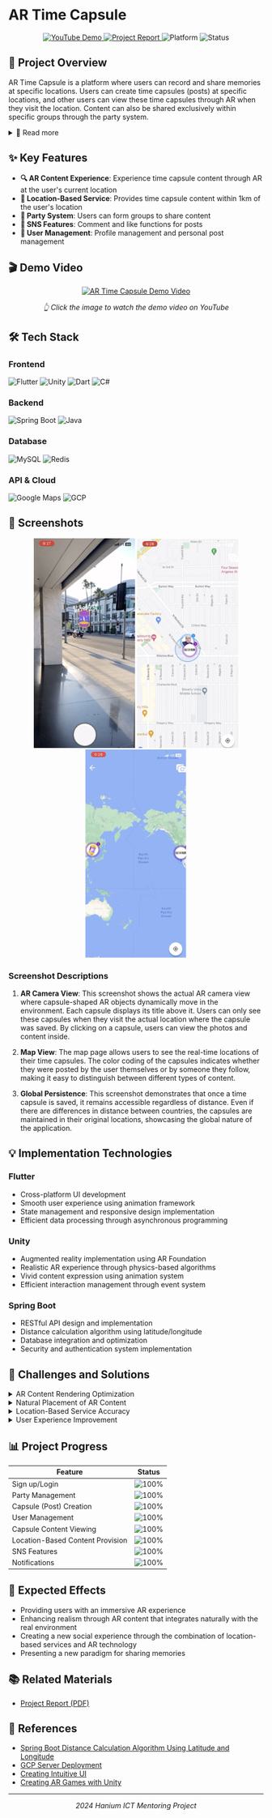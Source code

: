 # AR Time Capsule

<p align="center">
  <a href="https://youtu.be/Gk_ktK9_KuM">
    <img src="https://img.shields.io/badge/YouTube-Demo-FF0000?style=for-the-badge&logo=youtube&logoColor=white" alt="YouTube Demo"/>
  </a>
  <a href="https://drive.google.com/file/d/1CiEBe6EB2KbiSJpjvmAJW6P-tWShGiX2/view?usp=sharing">
    <img src="https://img.shields.io/badge/Project-Report-blue?style=for-the-badge&logo=google-drive&logoColor=white" alt="Project Report"/>
  </a>
  <img src="https://img.shields.io/badge/Platform-iOS%20%7C%20Android-brightgreen?style=for-the-badge" alt="Platform"/>
  <img src="https://img.shields.io/badge/Status-Completed-success?style=for-the-badge" alt="Status"/>
</p>

## 📱 Project Overview

AR Time Capsule is a platform where users can record and share memories at specific locations. Users can create time capsules (posts) at specific locations, and other users can view these time capsules through AR when they visit the location. Content can also be shared exclusively within specific groups through the party system.

<details>
<summary>📖 Read more</summary>
<br>
Modern people live reminiscing about the past. In today's society, where it's common to post memorable photos and writings on individual SNS platforms, we've created a new concept of SNS that focuses on vivid experiences and places that hold special memories for people.

AR Time Capsule allows users to vividly experience past memories through AR technology, which is difficult to feel through simple photos or videos. By providing AR content tailored to the user's current location, it enhances immersion and facilitates experience sharing and communication between users.
</details>

## ✨ Key Features

- **🔍 AR Content Experience**: Experience time capsule content through AR at the user's current location
- **📍 Location-Based Service**: Provides time capsule content within 1km of the user's location
- **👥 Party System**: Users can form groups to share content
- **💬 SNS Features**: Comment and like functions for posts
- **👤 User Management**: Profile management and personal post management

## 🎬 Demo Video

<p align="center">
  <a href="https://youtu.be/Gk_ktK9_KuM">
    <img src="https://img.youtube.com/vi/Gk_ktK9_KuM/0.jpg" alt="AR Time Capsule Demo Video" width="600"/>
  </a>
</p>

<p align="center">
  <i>👆 Click the image to watch the demo video on YouTube</i>
</p>

## 🛠️ Tech Stack

### Frontend
![Flutter](https://img.shields.io/badge/Flutter-02569B?style=for-the-badge&logo=flutter&logoColor=white)
![Unity](https://img.shields.io/badge/Unity-000000?style=for-the-badge&logo=unity&logoColor=white)
![Dart](https://img.shields.io/badge/Dart-0175C2?style=for-the-badge&logo=dart&logoColor=white)
![C#](https://img.shields.io/badge/C%23-239120?style=for-the-badge&logo=c-sharp&logoColor=white)

### Backend
![Spring Boot](https://img.shields.io/badge/Spring_Boot-6DB33F?style=for-the-badge&logo=spring-boot&logoColor=white)
![Java](https://img.shields.io/badge/Java-ED8B00?style=for-the-badge&logo=java&logoColor=white)

### Database
![MySQL](https://img.shields.io/badge/MySQL-4479A1?style=for-the-badge&logo=mysql&logoColor=white)
![Redis](https://img.shields.io/badge/Redis-DC382D?style=for-the-badge&logo=redis&logoColor=white)

### API & Cloud
![Google Maps](https://img.shields.io/badge/Google_Maps-4285F4?style=for-the-badge&logo=google-maps&logoColor=white)
![GCP](https://img.shields.io/badge/Google_Cloud-4285F4?style=for-the-badge&logo=google-cloud&logoColor=white)

## 📱 Screenshots

<p align="center">
  <img src="./assets/images/screenshot1.png" width="200" />
  <img src="./assets/images/screenshot2.png" width="200" /> 
  <img src="./assets/images/screenshot3.png" width="200" />
</p>

### Screenshot Descriptions

1. **AR Camera View**: This screenshot shows the actual AR camera view where capsule-shaped AR objects dynamically move in the environment. Each capsule displays its title above it. Users can only see these capsules when they visit the actual location where the capsule was saved. By clicking on a capsule, users can view the photos and content inside.

2. **Map View**: The map page allows users to see the real-time locations of their time capsules. The color coding of the capsules indicates whether they were posted by the user themselves or by someone they follow, making it easy to distinguish between different types of content.

3. **Global Persistence**: This screenshot demonstrates that once a time capsule is saved, it remains accessible regardless of distance. Even if there are differences in distance between countries, the capsules are maintained in their original locations, showcasing the global nature of the application.

## 💡 Implementation Technologies

### Flutter
- Cross-platform UI development
- Smooth user experience using animation framework
- State management and responsive design implementation
- Efficient data processing through asynchronous programming

### Unity
- Augmented reality implementation using AR Foundation
- Realistic AR experience through physics-based algorithms
- Vivid content expression using animation system
- Efficient interaction management through event system

### Spring Boot
- RESTful API design and implementation
- Distance calculation algorithm using latitude/longitude
- Database integration and optimization
- Security and authentication system implementation

## 🚀 Challenges and Solutions

<details>
<summary>AR Content Rendering Optimization</summary>
<br>
We conducted continuous testing and improvement to maintain a balance between AR content quality and performance, considering various device environments. In particular, we applied rendering optimization techniques to provide a smooth experience even on low-spec devices.
</details>

<details>
<summary>Natural Placement of AR Content</summary>
<br>
We implemented natural placement of AR content through user pose estimation, surrounding environment recognition, real-time feedback, and correction. This allows users to experience AR that blends naturally with the real world.
</details>

<details>
<summary>Location-Based Service Accuracy</summary>
<br>
We provided accurate location information using Google Maps API and device GPS, and optimized the algorithm for searching time capsules within 1km. This allows users to accurately find time capsules around their location.
</details>

<details>
<summary>User Experience Improvement</summary>
<br>
We continuously collected and analyzed user feedback to improve UI/UX and design intuitive interfaces. In particular, we implemented a user-friendly interface so that even users who are new to AR can easily use it.
</details>

## 📊 Project Progress

| Feature | Status |
|---------|--------|
| Sign up/Login | <img src="https://progress-bar.dev/100" alt="100%" /> |
| Party Management | <img src="https://progress-bar.dev/100" alt="100%" /> |
| Capsule (Post) Creation | <img src="https://progress-bar.dev/100" alt="100%" /> |
| User Management | <img src="https://progress-bar.dev/100" alt="100%" /> |
| Capsule Content Viewing | <img src="https://progress-bar.dev/100" alt="100%" /> |
| Location-Based Content Provision | <img src="https://progress-bar.dev/100" alt="100%" /> |
| SNS Features | <img src="https://progress-bar.dev/100" alt="100%" /> |
| Notifications | <img src="https://progress-bar.dev/100" alt="100%" /> |

## 💫 Expected Effects

- Providing users with an immersive AR experience
- Enhancing realism through AR content that integrates naturally with the real environment
- Creating a new social experience through the combination of location-based services and AR technology
- Presenting a new paradigm for sharing memories

## 📚 Related Materials

- [Project Report (PDF)](https://drive.google.com/file/d/1CiEBe6EB2KbiSJpjvmAJW6P-tWShGiX2/view?usp=sharing)

## 🔗 References

- [Spring Boot Distance Calculation Algorithm Using Latitude and Longitude](https://kyu-nahc.tistory.com/entry/Spring-boot-%EC%9C%84%EB%8F%84-%EA%B2%BD%EB%8F%84%EB%A5%BC-%EC%9D%B4%EC%9A%A9%ED%95%98%EB%8A%94-%EA%B1%B0%EB%A6%AC-%EA%B3%84%EC%82%B0-%EC%95%8C%EA%B3%A0%EB%A6%AC%EC%A6%98)
- [GCP Server Deployment](https://velog.io/@k_k_s__h/Spring-%ED%94%84%EB%A1%9C%EC%A0%9D%ED%8A%B8-GCP-Google-Cloud-Platform-%EC%84%9C%EB%B2%84-%EB%B0%B0%ED%8F%AC)
- [Creating Intuitive UI](https://fastercapital.com/ko/content/%EC%82%AC%EC%9A%A9%EC%9E%90-%EC%9D%B8%ED%84%B0%ED%8E%98%EC%9D%B4%EC%8A%A4--%EA%B0%84%EB%8B%A8%ED%95%98%EA%B3%A0-%EC%A7%81%EA%B4%80%EC%A0%81%EC%9D%B8-%EC%82%AC%EC%9A%A9%EC%9E%90-%EC%9D%B8%ED%84%B0%ED%8E%98%EC%9D%B4%EC%8A%A4%EB%A5%BC-%EB%94%94%EC%9E%90%EC%9D%B8%ED%95%98%EB%8A%94-%EB%B0%A9%EB%B2%95.html)
- [Creating AR Games with Unity](https://velog.io/@topnotchsh/%EC%9C%A0%EB%8B%88%ED%8B%B0%EB%A1%9C-AR-%EA%B2%8C%EC%9E%84-%EB%A7%8C%EB%93%A4%EA%B8%B0)

---

<p align="center">
  <i>2024 Hanium ICT Mentoring Project</i>
</p>
